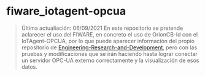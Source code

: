 # fiware_iotagent-opcua
> Última actualiación: 06/09/2021
En este repositorio se pretende aclarecer el uso del FIWARE, en concreto el uso de OrionCB-ld con el IoTAgent-OPCUA, por lo que puede aparecer información del propio repositorio de [Engineering-Research-and-Development](https://github.com/Engineering-Research-and-Development/iotagent-opcua), pero con las pruebas y modificaciones que se irán haciendo hasta lograr conectar un servidor OPC-UA externo correctamente y la visualización de esos datos.
